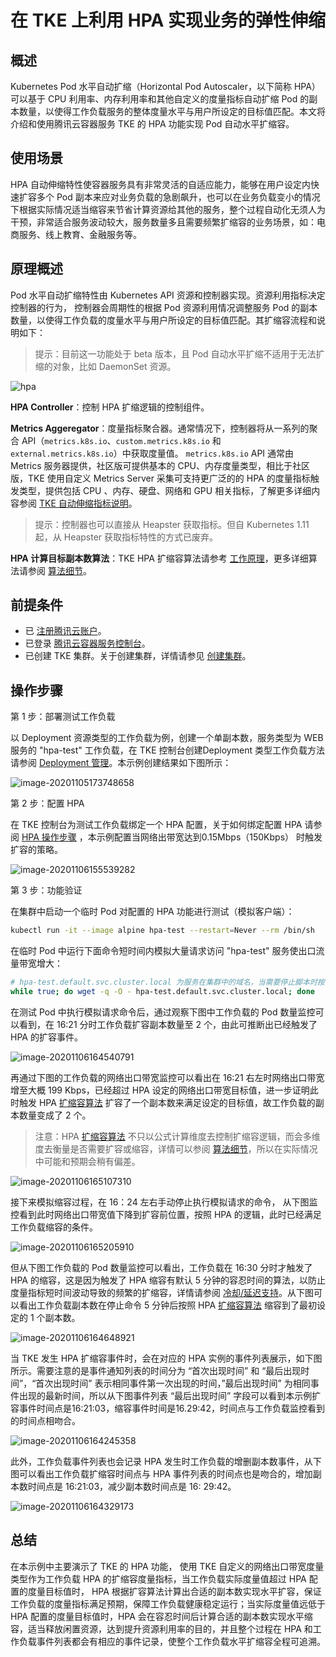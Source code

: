 

# 在 TKE 上利用 HPA 实现业务的弹性伸缩

## 概述

Kubernetes Pod 水平自动扩缩（Horizontal Pod Autoscaler，以下简称 HPA）可以基于 CPU 利用率、内存利用率和其他自定义的度量指标自动扩缩 Pod 的副本数量，以使得工作负载服务的整体度量水平与用户所设定的目标值匹配。本文将介绍和使用腾讯云容器服务 TKE 的 HPA 功能实现 Pod 自动水平扩缩容。

## 使用场景

HPA 自动伸缩特性使容器服务具有非常灵活的自适应能力，能够在用户设定内快速扩容多个 Pod 副本来应对业务负载的急剧飙升，也可以在业务负载变小的情况下根据实际情况适当缩容来节省计算资源给其他的服务，整个过程自动化无须人为干预，非常适合服务波动较大，服务数量多且需要频繁扩缩容的业务场景，如：电商服务、线上教育、金融服务等。

## 原理概述

Pod 水平自动扩缩特性由 Kubernetes API 资源和控制器实现。资源利用指标决定控制器的行为， 控制器会周期性的根据 Pod 资源利用情况调整服务 Pod 的副本数量，以使得工作负载的度量水平与用户所设定的目标值匹配。其扩缩容流程和说明如下：

> 提示：目前这一功能处于 beta 版本，且 Pod 自动水平扩缩不适用于无法扩缩的对象，比如 DaemonSet 资源。

![hpa](https://main.qcloudimg.com/raw/0d5a5ba9445f1f74abcf8f4acf2d89f8.jpg)



**HPA Controller**：控制 HPA 扩缩逻辑的控制组件。

**Metrics Aggeregator**：度量指标聚合器。通常情况下，控制器将从一系列的聚合 API（`metrics.k8s.io`、`custom.metrics.k8s.io` 和 `external.metrics.k8s.io`）中获取度量值。 `metrics.k8s.io` API 通常由 Metrics 服务器提供，社区版可提供基本的 CPU、内存度量类型，相比于社区版，TKE 使用自定义 Metrics Server 采集可支持更广泛的的 HPA 的度量指标触发类型，提供包括 CPU 、内存、硬盘、网络和 GPU 相关指标，了解更多详细内容参阅 [TKE 自动伸缩指标说明]( https://cloud.tencent.com/document/product/457/38929)。

> 提示：控制器也可以直接从 Heapster 获取指标。但自 Kubernetes 1.11 起，从 Heapster 获取指标特性的方式已废弃。

**HPA 计算目标副本数算法**：TKE HPA 扩缩容算法请参考 [工作原理](https://cloud.tencent.com/document/product/457/37384#.E5.B7.A5.E4.BD.9C.E5.8E.9F.E7.90.86)，更多详细算法请参阅 [算法细节](https://kubernetes.io/zh/docs/tasks/run-application/horizontal-pod-autoscale/#algorithm-details)。

## 前提条件

- 已 [注册腾讯云账户](https://cloud.tencent.com/register)。
- 已登录 [腾讯云容器服务控制台](https://console.cloud.tencent.com/tke2)。
- 已创建 TKE 集群。关于创建集群，详情请参见 [创建集群](https://cloud.tencent.com/document/product/457/32189)。

## 操作步骤

第 1 步：部署测试工作负载

以 Deployment 资源类型的工作负载为例，创建一个单副本数，服务类型为 WEB 服务的 "hpa-test" 工作负载，在 TKE 控制台创建Deployment 类型工作负载方法请参阅 [Deployment 管理](https://cloud.tencent.com/document/product/457/31705)。本示例创建结果如下图所示： 

![image-20201105173748658](https://main.qcloudimg.com/raw/8f66b02ddfe9b5d5062c1f9e0e1e5333.png)

第 2 步：配置 HPA 

在 TKE 控制台为测试工作负载绑定一个 HPA 配置，关于如何绑定配置 HPA 请参阅  [HPA 操作步骤](https://cloud.tencent.com/document/product/457/37384#.E6.93.8D.E4.BD.9C.E6.AD.A5.E9.AA.A4) ，本示例配置当网络出带宽达到0.15Mbps（150Kbps） 时触发扩容的策略。

![image-20201106155539282](https://main.qcloudimg.com/raw/c4f4e6e08382e71f087da5b49852a5fe.png)

第 3 步：功能验证

在集群中启动一个临时 Pod 对配置的 HPA 功能进行测试（模拟客户端）：

```bash
kubectl run -it --image alpine hpa-test --restart=Never --rm /bin/sh
```

在临时 Pod 中运行下面命令短时间内模拟大量请求访问 "hpa-test" 服务使出口流量带宽增大：

```bash
# hpa-test.default.svc.cluster.local 为服务在集群中的域名，当需要停止脚本时按 Ctrl+C 即可
while true; do wget -q -O - hpa-test.default.svc.cluster.local; done   
```

在测试 Pod 中执行模拟请求命令后，通过观察下图中工作负载的 Pod 数量监控可以看到，在 16:21 分时工作负载扩容副本数量至 2 个，由此可推断出已经触发了 HPA 的扩容事件。

![image-20201106164540791](https://main.qcloudimg.com/raw/54c7fb16668fcf0404ee45d3722d0b84.png)

再通过下图的工作负载的网络出口带宽监控可以看出在 16:21 右左时网络出口带宽增至大概 199 Kbps，已经超过 HPA 设定的网络出口带宽目标值，进一步证明此时触发 HPA  [扩缩容算法](https://cloud.tencent.com/document/product/457/37384#.E5.B7.A5.E4.BD.9C.E5.8E.9F.E7.90.86)  扩容了一个副本数来满足设定的目标值，故工作负载的副本数量变成了 2 个。

> 注意：HPA  [扩缩容算法](https://cloud.tencent.com/document/product/457/37384#.E5.B7.A5.E4.BD.9C.E5.8E.9F.E7.90.86) 不只以公式计算维度去控制扩缩容逻辑，而会多维度去衡量是否需要扩容或缩容，详情可以参阅 [算法细节](https://kubernetes.io/zh/docs/tasks/run-application/horizontal-pod-autoscale/#algorithm-details)，所以在实际情况中可能和预期会稍有偏差。

![image-20201106165107310](https://main.qcloudimg.com/raw/7451abe924d06df2a71832354c0ae572.png)

 

接下来模拟缩容过程，在 16：24 左右手动停止执行模拟请求的命令， 从下图监控看到此时网络出口带宽值下降到扩容前位置，按照 HPA 的逻辑，此时已经满足工作负载缩容的条件。

![image-20201106165205910](https://main.qcloudimg.com/raw/19acc1b78c28863e1857836294d64310.png)

但从下图工作负载的 Pod 数量监控可以看出，工作负载在 16:30 分时才触发了 HPA 的缩容，这是因为触发了 HPA 缩容有默认 5 分钟的容忍时间的算法，以防止度量指标短时间波动导致的频繁的扩缩容，详情请参阅 [冷却/延迟支持](https://kubernetes.io/zh/docs/tasks/run-application/horizontal-pod-autoscale/#%E5%86%B7%E5%8D%B4-%E5%BB%B6%E8%BF%9F%E6%94%AF%E6%8C%81)。从下图可以看出工作负载副本数在停止命令 5 分钟后按照 HPA [扩缩容算法](https://cloud.tencent.com/document/product/457/37384#.E5.B7.A5.E4.BD.9C.E5.8E.9F.E7.90.86) 缩容到了最初设定的 1 个副本数。

![image-20201106164648921](https://main.qcloudimg.com/raw/58a538f52c3601759036dc9a0ee455cb.png)

当 TKE 发生 HPA 扩缩容事件时，会在对应的 HPA 实例的事件列表展示，如下图所示。需要注意的是事件通知列表的时间分为 “首次出现时间” 和 “最后出现时间”，“首次出现时间” 表示相同事件第一次出现的时间，”最后出现时间” 为相同事件出现的最新时间，所以从下图事件列表 “最后出现时间” 字段可以看到本示例扩容事件时间点是16:21:03，缩容事件时间是16.29:42，时间点与工作负载监控看到的时间点相吻合。

![image-20201106164245358](https://main.qcloudimg.com/raw/2d1bc7a10640ae779130ca2d35a85498.png)

此外，工作负载事件列表也会记录 HPA 发生时工作负载的增删副本数事件，从下图可以看出工作负载扩缩容时间点与 HPA 事件列表的时间点也是吻合的，增加副本数时间点是 16:21:03，减少副本数时间点是 16: 29:42。

![image-20201106164329173](https://main.qcloudimg.com/raw/956d37b12ec4246945c75bfd482251af.png)



## 总结

在本示例中主要演示了 TKE 的 HPA 功能， 使用 TKE 自定义的网络出口带宽度量类型作为工作负载 HPA 的扩缩容度量指标，当工作负载实际度量值超过 HPA 配置的度量目标值时， HPA 根据扩容算法计算出合适的副本数实现水平扩容，保证工作负载的度量指标满足预期，保障工作负载健康稳定运行；当实际度量值远低于 HPA 配置的度量目标值时，HPA 会在容忍时间后计算合适的副本数实现水平缩容，适当释放闲置资源，达到提升资源利用率的目的，并且整个过程在 HPA 和工作负载事件列表都会有相应的事件记录，使整个工作负载水平扩缩容全程可追溯。

